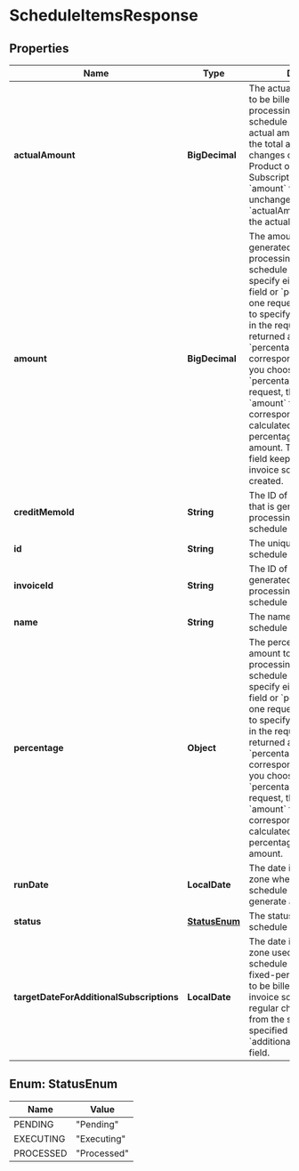 

# ScheduleItemsResponse


## Properties

| Name | Type | Description | Notes |
|------------ | ------------- | ------------- | -------------|
|**actualAmount** | **BigDecimal** | The actual amount that needs to be billed during the processing of the invoice schedule item.  By default, the actual amount is the same as the total amount. Even if order changes occur like Remove Product or Cancel Subscription, the value of the &#x60;amount&#x60; field keeps unchanged. The value of the &#x60;actualAmount&#x60; field reflects the actual amount to be billed.  |  [optional] |
|**amount** | **BigDecimal** | The amount of the invoice generated during the processing of the invoice schedule item.  You can only specify either the &#x60;amount&#x60; field or &#x60;percentage&#x60; field in one request.  - If you choose to specify the &#x60;amount&#x60; field in the request, &#x60;null&#x60; is returned as the value of the &#x60;percentage&#x60; field in the corresponding response.  - If you choose to specify the &#x60;percentage&#x60; field in the request, the value of the &#x60;amount&#x60; field returned in the corresponding response is calculated based on the percentage of the total amount.  The value of this field keeps unchanged once invoice schedule items are created.   |  [optional] |
|**creditMemoId** | **String** | The ID of the credit memo that is generated during the processing of the invoice schedule item.  |  [optional] |
|**id** | **String** | The unique ID of the invoice schedule item.  |  [optional] |
|**invoiceId** | **String** | The ID of the invoice that is generated during the processing of the invoice schedule item.  |  [optional] |
|**name** | **String** | The name of the invoice schedule item.  |  [optional] |
|**percentage** | **Object** | The percentage of the total amount to be billed during the processing of the invoice schedule item.   You can only specify either the &#x60;amount&#x60; field or &#x60;percentage&#x60; field in one request.  - If you choose to specify the &#x60;amount&#x60; field in the request, &#x60;null&#x60; is returned as the value of the &#x60;percentage&#x60; field in the corresponding response.  - If you choose to specify the &#x60;percentage&#x60; field in the request, the value of the &#x60;amount&#x60; field returned in the corresponding response is calculated based on the percentage of the total amount.  |  [optional] |
|**runDate** | **LocalDate** | The date in the tenant’s time zone when the invoice schedule item is processed to generate an invoice.  |  [optional] |
|**status** | [**StatusEnum**](#StatusEnum) | The status of the invoice schedule item.  |  [optional] |
|**targetDateForAdditionalSubscriptions** | **LocalDate** | The date in the tenant&#39;s time zone used by the invoice schedule to determine which fixed-period regular charges to be billed together with the invoice schedule item.   The regular charges must come from the subscriptions specified in the &#x60;additionalSubscriptionsToBill&#x60; field.  |  [optional] |



## Enum: StatusEnum

| Name | Value |
|---- | -----|
| PENDING | &quot;Pending&quot; |
| EXECUTING | &quot;Executing&quot; |
| PROCESSED | &quot;Processed&quot; |




